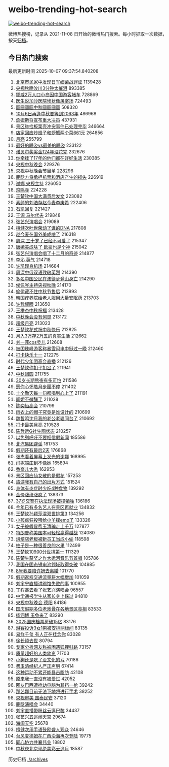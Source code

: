 # weibo-trending-hot-search

[![weibo-trending-hot-search](https://github.com/ameizi/weibo-trending-hot-search/actions/workflows/ci.yml/badge.svg)](https://github.com/ameizi/weibo-trending-hot-search/actions/workflows/ci.yml)

微博热搜榜，记录从 2021-11-08 日开始的微博热门搜索。每小时抓取一次数据，按天[归档](./archives)。

## 今日热门搜索

<!-- BEGIN --> 
最后更新时间 2025-10-07 09:37:54.840208 
1. [北京市民家中发现日军细菌战罪证](https://s.weibo.com/weibo?q=%23%E5%8C%97%E4%BA%AC%E5%B8%82%E6%B0%91%E5%AE%B6%E4%B8%AD%E5%8F%91%E7%8E%B0%E6%97%A5%E5%86%9B%E7%BB%86%E8%8F%8C%E6%88%98%E7%BD%AA%E8%AF%81%23&t=31&band_rank=1&Refer=top) 1139428
1. [央视秋晚汶川3分钟太催泪](https://s.weibo.com/weibo?q=%23%E5%A4%AE%E8%A7%86%E7%A7%8B%E6%99%9A%E6%B1%B6%E5%B7%9D3%E5%88%86%E9%92%9F%E5%A4%AA%E5%82%AC%E6%B3%AA%23&t=31&band_rank=1&Refer=top) 893385
1. [挪威2万人口小岛因中国游客堵车](https://s.weibo.com/weibo?q=%23%E6%8C%AA%E5%A8%812%E4%B8%87%E4%BA%BA%E5%8F%A3%E5%B0%8F%E5%B2%9B%E5%9B%A0%E4%B8%AD%E5%9B%BD%E6%B8%B8%E5%AE%A2%E5%A0%B5%E8%BD%A6%23&t=31&band_rank=4&Refer=top) 728869
1. [医生说加沙医院惨状像屠宰场](https://s.weibo.com/weibo?q=%23%E5%8C%BB%E7%94%9F%E8%AF%B4%E5%8A%A0%E6%B2%99%E5%8C%BB%E9%99%A2%E6%83%A8%E7%8A%B6%E5%83%8F%E5%B1%A0%E5%AE%B0%E5%9C%BA%23&t=31&band_rank=2&Refer=top) 724493
1. [圆圆圆圆中秋圆圆圆圆](https://s.weibo.com/weibo?q=%23%E5%9C%86%E5%9C%86%E5%9C%86%E5%9C%86%E4%B8%AD%E7%A7%8B%E5%9C%86%E5%9C%86%E5%9C%86%E5%9C%86%23&t=31&band_rank=3&Refer=top) 508320
1. [10月6日再逢中秋要等到2063年](https://s.weibo.com/weibo?q=%2310%E6%9C%886%E6%97%A5%E5%86%8D%E9%80%A2%E4%B8%AD%E7%A7%8B%E8%A6%81%E7%AD%89%E5%88%B02063%E5%B9%B4%23&t=31&band_rank=7&Refer=top) 486968
1. [詹姆斯将宣布重大决策](https://s.weibo.com/weibo?q=%23%E8%A9%B9%E5%A7%86%E6%96%AF%E5%B0%86%E5%AE%A3%E5%B8%83%E9%87%8D%E5%A4%A7%E5%86%B3%E7%AD%96%23&t=31&band_rank=4&Refer=top) 437931
1. [景区称捡板栗壳冲突事件已处理完毕](https://s.weibo.com/weibo?q=%23%E6%99%AF%E5%8C%BA%E7%A7%B0%E6%8D%A1%E6%9D%BF%E6%A0%97%E5%A3%B3%E5%86%B2%E7%AA%81%E4%BA%8B%E4%BB%B6%E5%B7%B2%E5%A4%84%E7%90%86%E5%AE%8C%E6%AF%95%23&t=31&band_rank=30&Refer=top) 346664
1. [店家回应炒蛏子和螃蟹两个菜661元](https://s.weibo.com/weibo?q=%23%E5%BA%97%E5%AE%B6%E5%9B%9E%E5%BA%94%E7%82%92%E8%9B%8F%E5%AD%90%E5%92%8C%E8%9E%83%E8%9F%B9%E4%B8%A4%E4%B8%AA%E8%8F%9C661%E5%85%83%23&t=31&band_rank=5&Refer=top) 264856
1. [月亮](https://s.weibo.com/weibo?q=%E6%9C%88%E4%BA%AE&t=31&band_rank=2&Refer=top) 255799
1. [最好的睡姿vs最差的睡姿](https://s.weibo.com/weibo?q=%E6%9C%80%E5%A5%BD%E7%9A%84%E7%9D%A1%E5%A7%BFvs%E6%9C%80%E5%B7%AE%E7%9A%84%E7%9D%A1%E5%A7%BF&t=31&band_rank=5&Refer=top) 233122
1. [诺贝尔奖奖金124年没花完](https://s.weibo.com/weibo?q=%23%E8%AF%BA%E8%B4%9D%E5%B0%94%E5%A5%96%E5%A5%96%E9%87%91124%E5%B9%B4%E6%B2%A1%E8%8A%B1%E5%AE%8C%23&t=31&band_rank=6&Refer=top) 232676
1. [你牵挂了17年的他们都在好好生活](https://s.weibo.com/weibo?q=%23%E4%BD%A0%E7%89%B5%E6%8C%82%E4%BA%8617%E5%B9%B4%E7%9A%84%E4%BB%96%E4%BB%AC%E9%83%BD%E5%9C%A8%E5%A5%BD%E5%A5%BD%E7%94%9F%E6%B4%BB%23&t=31&band_rank=8&Refer=top) 230385
1. [央视中秋晚会](https://s.weibo.com/weibo?q=%E5%A4%AE%E8%A7%86%E4%B8%AD%E7%A7%8B%E6%99%9A%E4%BC%9A&t=31&band_rank=9&Refer=top) 229376
1. [央视中秋晚会节目单](https://s.weibo.com/weibo?q=%E5%A4%AE%E8%A7%86%E4%B8%AD%E7%A7%8B%E6%99%9A%E4%BC%9A%E8%8A%82%E7%9B%AE%E5%8D%95&t=31&band_rank=10&Refer=top) 228296
1. [鹿晗方将承担机票和酒店产生的损失](https://s.weibo.com/weibo?q=%23%E9%B9%BF%E6%99%97%E6%96%B9%E5%B0%86%E6%89%BF%E6%8B%85%E6%9C%BA%E7%A5%A8%E5%92%8C%E9%85%92%E5%BA%97%E4%BA%A7%E7%94%9F%E7%9A%84%E6%8D%9F%E5%A4%B1%23&t=31&band_rank=11&Refer=top) 226919
1. [谢娜 央视主持](https://s.weibo.com/weibo?q=%E8%B0%A2%E5%A8%9C%20%E5%A4%AE%E8%A7%86%E4%B8%BB%E6%8C%81&t=31&band_rank=12&Refer=top) 226050
1. [鸡鸣寺](https://s.weibo.com/weibo?q=%E9%B8%A1%E9%B8%A3%E5%AF%BA&t=31&band_rank=13&Refer=top) 224228
1. [王楚钦中国大满贯后发文](https://s.weibo.com/weibo?q=%23%E7%8E%8B%E6%A5%9A%E9%92%A6%E4%B8%AD%E5%9B%BD%E5%A4%A7%E6%BB%A1%E8%B4%AF%E5%90%8E%E5%8F%91%E6%96%87%23&t=31&band_rank=14&Refer=top) 223082
1. [素颜的刘浩存赵今麦李庚希](https://s.weibo.com/weibo?q=%E7%B4%A0%E9%A2%9C%E7%9A%84%E5%88%98%E6%B5%A9%E5%AD%98%E8%B5%B5%E4%BB%8A%E9%BA%A6%E6%9D%8E%E5%BA%9A%E5%B8%8C&t=31&band_rank=15&Refer=top) 222406
1. [石凯回复](https://s.weibo.com/weibo?q=%E7%9F%B3%E5%87%AF%E5%9B%9E%E5%A4%8D&t=31&band_rank=16&Refer=top) 221427
1. [王源 马尔代夫](https://s.weibo.com/weibo?q=%E7%8E%8B%E6%BA%90%20%E9%A9%AC%E5%B0%94%E4%BB%A3%E5%A4%AB&t=31&band_rank=17&Refer=top) 219848
1. [张艺兴演唱会](https://s.weibo.com/weibo?q=%E5%BC%A0%E8%89%BA%E5%85%B4%E6%BC%94%E5%94%B1%E4%BC%9A&t=31&band_rank=18&Refer=top) 219089
1. [檀健次叶世荣动了谁的DNA](https://s.weibo.com/weibo?q=%23%E6%AA%80%E5%81%A5%E6%AC%A1%E5%8F%B6%E4%B8%96%E8%8D%A3%E5%8A%A8%E4%BA%86%E8%B0%81%E7%9A%84DNA%23&t=31&band_rank=19&Refer=top) 217808
1. [赵今麦在国外美成啥了](https://s.weibo.com/weibo?q=%E8%B5%B5%E4%BB%8A%E9%BA%A6%E5%9C%A8%E5%9B%BD%E5%A4%96%E7%BE%8E%E6%88%90%E5%95%A5%E4%BA%86&t=31&band_rank=20&Refer=top) 216318
1. [周深 三十岁了已经不可爱了](https://s.weibo.com/weibo?q=%E5%91%A8%E6%B7%B1%20%E4%B8%89%E5%8D%81%E5%B2%81%E4%BA%86%E5%B7%B2%E7%BB%8F%E4%B8%8D%E5%8F%AF%E7%88%B1%E4%BA%86&t=31&band_rank=21&Refer=top) 215347
1. [唐嫣美成啥了 欧豪也是个神](https://s.weibo.com/weibo?q=%E5%94%90%E5%AB%A3%E7%BE%8E%E6%88%90%E5%95%A5%E4%BA%86%20%E6%AC%A7%E8%B1%AA%E4%B9%9F%E6%98%AF%E4%B8%AA%E7%A5%9E&t=31&band_rank=22&Refer=top) 215042
1. [张艺兴演唱会唱了十二月的奇迹](https://s.weibo.com/weibo?q=%23%E5%BC%A0%E8%89%BA%E5%85%B4%E6%BC%94%E5%94%B1%E4%BC%9A%E5%94%B1%E4%BA%86%E5%8D%81%E4%BA%8C%E6%9C%88%E7%9A%84%E5%A5%87%E8%BF%B9%23&t=31&band_rank=23&Refer=top) 214877
1. [李沁 英气](https://s.weibo.com/weibo?q=%E6%9D%8E%E6%B2%81%20%E8%8B%B1%E6%B0%94&t=31&band_rank=24&Refer=top) 214718
1. [许凯现身机场](https://s.weibo.com/weibo?q=%E8%AE%B8%E5%87%AF%E7%8E%B0%E8%BA%AB%E6%9C%BA%E5%9C%BA&t=31&band_rank=25&Refer=top) 214684
1. [周深中俄双语致敬英烈](https://s.weibo.com/weibo?q=%23%E5%91%A8%E6%B7%B1%E4%B8%AD%E4%BF%84%E5%8F%8C%E8%AF%AD%E8%87%B4%E6%95%AC%E8%8B%B1%E7%83%88%23&t=31&band_rank=26&Refer=top) 214390
1. [多名中国公民在澳徒步登山身亡](https://s.weibo.com/weibo?q=%23%E5%A4%9A%E5%90%8D%E4%B8%AD%E5%9B%BD%E5%85%AC%E6%B0%91%E5%9C%A8%E6%BE%B3%E5%BE%92%E6%AD%A5%E7%99%BB%E5%B1%B1%E8%BA%AB%E4%BA%A1%23&t=31&band_rank=27&Refer=top) 214290
1. [侯佩岑主持央视秋晚](https://s.weibo.com/weibo?q=%23%E4%BE%AF%E4%BD%A9%E5%B2%91%E4%B8%BB%E6%8C%81%E5%A4%AE%E8%A7%86%E7%A7%8B%E6%99%9A%23&t=31&band_rank=28&Refer=top) 214170
1. [偷偷藏不住中秋节售后](https://s.weibo.com/weibo?q=%23%E5%81%B7%E5%81%B7%E8%97%8F%E4%B8%8D%E4%BD%8F%E4%B8%AD%E7%A7%8B%E8%8A%82%E5%94%AE%E5%90%8E%23&t=31&band_rank=29&Refer=top) 213993
1. [韩国疗养院给老人服用大量安眠药](https://s.weibo.com/weibo?q=%23%E9%9F%A9%E5%9B%BD%E7%96%97%E5%85%BB%E9%99%A2%E7%BB%99%E8%80%81%E4%BA%BA%E6%9C%8D%E7%94%A8%E5%A4%A7%E9%87%8F%E5%AE%89%E7%9C%A0%E8%8D%AF%23&t=31&band_rank=30&Refer=top) 213703
1. [许我耀眼](https://s.weibo.com/weibo?q=%E8%AE%B8%E6%88%91%E8%80%80%E7%9C%BC&t=31&band_rank=31&Refer=top) 213650
1. [王橹杰中秋祝福](https://s.weibo.com/weibo?q=%23%E7%8E%8B%E6%A9%B9%E6%9D%B0%E4%B8%AD%E7%A7%8B%E7%A5%9D%E7%A6%8F%23&t=31&band_rank=32&Refer=top) 213428
1. [中秋晚会没有何炅](https://s.weibo.com/weibo?q=%23%E4%B8%AD%E7%A7%8B%E6%99%9A%E4%BC%9A%E6%B2%A1%E6%9C%89%E4%BD%95%E7%82%85%23&t=31&band_rank=33&Refer=top) 213172
1. [超级月亮](https://s.weibo.com/weibo?q=%E8%B6%85%E7%BA%A7%E6%9C%88%E4%BA%AE&t=31&band_rank=34&Refer=top) 213023
1. [王楚钦花式祝中秋快乐](https://s.weibo.com/weibo?q=%E7%8E%8B%E6%A5%9A%E9%92%A6%E8%8A%B1%E5%BC%8F%E7%A5%9D%E4%B8%AD%E7%A7%8B%E5%BF%AB%E4%B9%90&t=31&band_rank=35&Refer=top) 212825
1. [月入3万存2万五的真实生活](https://s.weibo.com/weibo?q=%E6%9C%88%E5%85%A53%E4%B8%87%E5%AD%982%E4%B8%87%E4%BA%94%E7%9A%84%E7%9C%9F%E5%AE%9E%E7%94%9F%E6%B4%BB&t=31&band_rank=36&Refer=top) 212662
1. [刘一菲cos灵儿](https://s.weibo.com/weibo?q=%23%E5%88%98%E4%B8%80%E8%8F%B2cos%E7%81%B5%E5%84%BF%23&t=31&band_rank=37&Refer=top) 212608
1. [被困珠峰游客称暴雪闪电中挺过一晚](https://s.weibo.com/weibo?q=%23%E8%A2%AB%E5%9B%B0%E7%8F%A0%E5%B3%B0%E6%B8%B8%E5%AE%A2%E7%A7%B0%E6%9A%B4%E9%9B%AA%E9%97%AA%E7%94%B5%E4%B8%AD%E6%8C%BA%E8%BF%87%E4%B8%80%E6%99%9A%23&t=31&band_rank=38&Refer=top) 212460
1. [打卡快乐十一](https://s.weibo.com/weibo?q=%23%E6%89%93%E5%8D%A1%E5%BF%AB%E4%B9%90%E5%8D%81%E4%B8%80%23&t=31&band_rank=39&Refer=top) 212275
1. [时代少年团高会直播](https://s.weibo.com/weibo?q=%23%E6%97%B6%E4%BB%A3%E5%B0%91%E5%B9%B4%E5%9B%A2%E9%AB%98%E4%BC%9A%E7%9B%B4%E6%92%AD%23&t=31&band_rank=40&Refer=top) 212126
1. [王楚钦你扣子扣岔了](https://s.weibo.com/weibo?q=%23%E7%8E%8B%E6%A5%9A%E9%92%A6%E4%BD%A0%E6%89%A3%E5%AD%90%E6%89%A3%E5%B2%94%E4%BA%86%23&t=31&band_rank=41&Refer=top) 211941
1. [中秋团圆](https://s.weibo.com/weibo?q=%23%E4%B8%AD%E7%A7%8B%E5%9B%A2%E5%9C%86%23&t=31&band_rank=42&Refer=top) 211755
1. [30岁长期熬夜有多可怕](https://s.weibo.com/weibo?q=30%E5%B2%81%E9%95%BF%E6%9C%9F%E7%86%AC%E5%A4%9C%E6%9C%89%E5%A4%9A%E5%8F%AF%E6%80%95&t=31&band_rank=43&Refer=top) 211586
1. [愿你心怀皓月步履不停](https://s.weibo.com/weibo?q=%23%E6%84%BF%E4%BD%A0%E5%BF%83%E6%80%80%E7%9A%93%E6%9C%88%E6%AD%A5%E5%B1%A5%E4%B8%8D%E5%81%9C%23&t=31&band_rank=44&Refer=top) 211402
1. [十个勤天每一句都唱到心上了](https://s.weibo.com/weibo?q=%23%E5%8D%81%E4%B8%AA%E5%8B%A4%E5%A4%A9%E6%AF%8F%E4%B8%80%E5%8F%A5%E9%83%BD%E5%94%B1%E5%88%B0%E5%BF%83%E4%B8%8A%E4%BA%86%23&t=31&band_rank=45&Refer=top) 211191
1. [闫妮不微醺了](https://s.weibo.com/weibo?q=%E9%97%AB%E5%A6%AE%E4%B8%8D%E5%BE%AE%E9%86%BA%E4%BA%86&t=31&band_rank=46&Refer=top) 211028
1. [陈奕恒高会](https://s.weibo.com/weibo?q=%23%E9%99%88%E5%A5%95%E6%81%92%E9%AB%98%E4%BC%9A%23&t=31&band_rank=47&Refer=top) 210799
1. [雨衣上的帽子究竟是谁设计的](https://s.weibo.com/weibo?q=%23%E9%9B%A8%E8%A1%A3%E4%B8%8A%E7%9A%84%E5%B8%BD%E5%AD%90%E7%A9%B6%E7%AB%9F%E6%98%AF%E8%B0%81%E8%AE%BE%E8%AE%A1%E7%9A%84%23&t=31&band_rank=6&Refer=top) 210699
1. [魏哲鸣沈月我的老公老婆同台了](https://s.weibo.com/weibo?q=%E9%AD%8F%E5%93%B2%E9%B8%A3%E6%B2%88%E6%9C%88%E6%88%91%E7%9A%84%E8%80%81%E5%85%AC%E8%80%81%E5%A9%86%E5%90%8C%E5%8F%B0%E4%BA%86&t=31&band_rank=48&Refer=top) 210692
1. [打卡最美月亮](https://s.weibo.com/weibo?q=%23%E6%89%93%E5%8D%A1%E6%9C%80%E7%BE%8E%E6%9C%88%E4%BA%AE%23&t=31&band_rank=49&Refer=top) 210528
1. [陈哲远G社生图状态](https://s.weibo.com/weibo?q=%E9%99%88%E5%93%B2%E8%BF%9CG%E7%A4%BE%E7%94%9F%E5%9B%BE%E7%8A%B6%E6%80%81&t=31&band_rank=50&Refer=top) 210257
1. [以色列呼吁不要相信假新闻](https://s.weibo.com/weibo?q=%23%E4%BB%A5%E8%89%B2%E5%88%97%E5%91%BC%E5%90%81%E4%B8%8D%E8%A6%81%E7%9B%B8%E4%BF%A1%E5%81%87%E6%96%B0%E9%97%BB%23&t=31&band_rank=31&Refer=top) 185586
1. [北汽集团辟谣](https://s.weibo.com/weibo?q=%23%E5%8C%97%E6%B1%BD%E9%9B%86%E5%9B%A2%E8%BE%9F%E8%B0%A3%23&t=31&band_rank=9&Refer=top) 181753
1. [假期还有最后2天](https://s.weibo.com/weibo?q=%23%E5%81%87%E6%9C%9F%E8%BF%98%E6%9C%89%E6%9C%80%E5%90%8E2%E5%A4%A9%23&t=31&band_rank=10&Refer=top) 176868
1. [张杰看着屏幕上发光的谢娜](https://s.weibo.com/weibo?q=%23%E5%BC%A0%E6%9D%B0%E7%9C%8B%E7%9D%80%E5%B1%8F%E5%B9%95%E4%B8%8A%E5%8F%91%E5%85%89%E7%9A%84%E8%B0%A2%E5%A8%9C%23&t=31&band_rank=13&Refer=top) 168995
1. [闫妮端庄到不像她](https://s.weibo.com/weibo?q=%23%E9%97%AB%E5%A6%AE%E7%AB%AF%E5%BA%84%E5%88%B0%E4%B8%8D%E5%83%8F%E5%A5%B9%23&t=31&band_rank=31&Refer=top) 165894
1. [香奈儿大秀](https://s.weibo.com/weibo?q=%E9%A6%99%E5%A5%88%E5%84%BF%E5%A4%A7%E7%A7%80&t=31&band_rank=15&Refer=top) 162953
1. [景区回应仙女散的是假花](https://s.weibo.com/weibo?q=%23%E6%99%AF%E5%8C%BA%E5%9B%9E%E5%BA%94%E4%BB%99%E5%A5%B3%E6%95%A3%E7%9A%84%E6%98%AF%E5%81%87%E8%8A%B1%23&t=31&band_rank=16&Refer=top) 157253
1. [旅游我有自己的出片方式](https://s.weibo.com/weibo?q=%E6%97%85%E6%B8%B8%E6%88%91%E6%9C%89%E8%87%AA%E5%B7%B1%E7%9A%84%E5%87%BA%E7%89%87%E6%96%B9%E5%BC%8F&t=31&band_rank=19&Refer=top) 151524
1. [身体有炎症时少吃4种食物](https://s.weibo.com/weibo?q=%23%E8%BA%AB%E4%BD%93%E6%9C%89%E7%82%8E%E7%97%87%E6%97%B6%E5%B0%91%E5%90%834%E7%A7%8D%E9%A3%9F%E7%89%A9%23&t=31&band_rank=21&Refer=top) 139292
1. [金价涨涨涨疯了](https://s.weibo.com/weibo?q=%23%E9%87%91%E4%BB%B7%E6%B6%A8%E6%B6%A8%E6%B6%A8%E7%96%AF%E4%BA%86%23&t=31&band_rank=22&Refer=top) 138373
1. [37岁交警在执法现场被撞牺牲](https://s.weibo.com/weibo?q=%2337%E5%B2%81%E4%BA%A4%E8%AD%A6%E5%9C%A8%E6%89%A7%E6%B3%95%E7%8E%B0%E5%9C%BA%E8%A2%AB%E6%92%9E%E7%89%BA%E7%89%B2%23&t=31&band_rank=23&Refer=top) 136186
1. [今年已有多名艺人在景区再就业](https://s.weibo.com/weibo?q=%23%E4%BB%8A%E5%B9%B4%E5%B7%B2%E6%9C%89%E5%A4%9A%E5%90%8D%E8%89%BA%E4%BA%BA%E5%9C%A8%E6%99%AF%E5%8C%BA%E5%86%8D%E5%B0%B1%E4%B8%9A%23&t=31&band_rank=24&Refer=top) 134832
1. [王楚钦孙颖莎混双世排第3](https://s.weibo.com/weibo?q=%23%E7%8E%8B%E6%A5%9A%E9%92%A6%E5%AD%99%E9%A2%96%E8%8E%8E%E6%B7%B7%E5%8F%8C%E4%B8%96%E6%8E%92%E7%AC%AC3%23&t=31&band_rank=25&Refer=top) 134256
1. [小孩疯狂投喂给小羊撑emo了](https://s.weibo.com/weibo?q=%23%E5%B0%8F%E5%AD%A9%E7%96%AF%E7%8B%82%E6%8A%95%E5%96%82%E7%BB%99%E5%B0%8F%E7%BE%8A%E6%92%91emo%E4%BA%86%23&t=31&band_rank=26&Refer=top) 133326
1. [女子被假冒费玉清骗走上千万](https://s.weibo.com/weibo?q=%23%E5%A5%B3%E5%AD%90%E8%A2%AB%E5%81%87%E5%86%92%E8%B4%B9%E7%8E%89%E6%B8%85%E9%AA%97%E8%B5%B0%E4%B8%8A%E5%8D%83%E4%B8%87%23&t=31&band_rank=24&Refer=top) 127877
1. [特朗普称美国本可轻松赢得越战](https://s.weibo.com/weibo?q=%23%E7%89%B9%E6%9C%97%E6%99%AE%E7%A7%B0%E7%BE%8E%E5%9B%BD%E6%9C%AC%E5%8F%AF%E8%BD%BB%E6%9D%BE%E8%B5%A2%E5%BE%97%E8%B6%8A%E6%88%98%23&t=31&band_rank=36&Refer=top) 124080
1. [烘焙店老板被新员工当成小偷](https://s.weibo.com/weibo?q=%E7%83%98%E7%84%99%E5%BA%97%E8%80%81%E6%9D%BF%E8%A2%AB%E6%96%B0%E5%91%98%E5%B7%A5%E5%BD%93%E6%88%90%E5%B0%8F%E5%81%B7&t=31&band_rank=28&Refer=top) 118598
1. [柚子是一种很善良的水果](https://s.weibo.com/weibo?q=%23%E6%9F%9A%E5%AD%90%E6%98%AF%E4%B8%80%E7%A7%8D%E5%BE%88%E5%96%84%E8%89%AF%E7%9A%84%E6%B0%B4%E6%9E%9C%23&t=31&band_rank=29&Refer=top) 112499
1. [王楚钦10900分世排第一](https://s.weibo.com/weibo?q=%23%E7%8E%8B%E6%A5%9A%E9%92%A610900%E5%88%86%E4%B8%96%E6%8E%92%E7%AC%AC%E4%B8%80%23&t=31&band_rank=30&Refer=top) 111329
1. [陈楚生获奖之作大运河音乐节首唱](https://s.weibo.com/weibo?q=%23%E9%99%88%E6%A5%9A%E7%94%9F%E8%8E%B7%E5%A5%96%E4%B9%8B%E4%BD%9C%E5%A4%A7%E8%BF%90%E6%B2%B3%E9%9F%B3%E4%B9%90%E8%8A%82%E9%A6%96%E5%94%B1%23&t=31&band_rank=25&Refer=top) 105786
1. [我国在固态锂电池领域取得突破](https://s.weibo.com/weibo?q=%23%E6%88%91%E5%9B%BD%E5%9C%A8%E5%9B%BA%E6%80%81%E9%94%82%E7%94%B5%E6%B1%A0%E9%A2%86%E5%9F%9F%E5%8F%96%E5%BE%97%E7%AA%81%E7%A0%B4%23&t=31&band_rank=31&Refer=top) 104885
1. [8号我要陪许妍去离婚](https://s.weibo.com/weibo?q=8%E5%8F%B7%E6%88%91%E8%A6%81%E9%99%AA%E8%AE%B8%E5%A6%8D%E5%8E%BB%E7%A6%BB%E5%A9%9A&t=31&band_rank=32&Refer=top) 101770
1. [假期返程交通流量将大幅增加](https://s.weibo.com/weibo?q=%23%E5%81%87%E6%9C%9F%E8%BF%94%E7%A8%8B%E4%BA%A4%E9%80%9A%E6%B5%81%E9%87%8F%E5%B0%86%E5%A4%A7%E5%B9%85%E5%A2%9E%E5%8A%A0%23&t=31&band_rank=33&Refer=top) 101059
1. [刘宇宁直播讲踢馆失败的事](https://s.weibo.com/weibo?q=%E5%88%98%E5%AE%87%E5%AE%81%E7%9B%B4%E6%92%AD%E8%AE%B2%E8%B8%A2%E9%A6%86%E5%A4%B1%E8%B4%A5%E7%9A%84%E4%BA%8B&t=31&band_rank=34&Refer=top) 100955
1. [丁程鑫去看了张艺兴演唱会](https://s.weibo.com/weibo?q=%23%E4%B8%81%E7%A8%8B%E9%91%AB%E5%8E%BB%E7%9C%8B%E4%BA%86%E5%BC%A0%E8%89%BA%E5%85%B4%E6%BC%94%E5%94%B1%E4%BC%9A%23&t=31&band_rank=35&Refer=top) 96557
1. [中学通报学生从家长身上踩过](https://s.weibo.com/weibo?q=%23%E4%B8%AD%E5%AD%A6%E9%80%9A%E6%8A%A5%E5%AD%A6%E7%94%9F%E4%BB%8E%E5%AE%B6%E9%95%BF%E8%BA%AB%E4%B8%8A%E8%B8%A9%E8%BF%87%23&t=31&band_rank=37&Refer=top) 94810
1. [央视中秋晚会 德阳](https://s.weibo.com/weibo?q=%E5%A4%AE%E8%A7%86%E4%B8%AD%E7%A7%8B%E6%99%9A%E4%BC%9A%20%E5%BE%B7%E9%98%B3&t=31&band_rank=35&Refer=top) 84186
1. [国庆假期多位老戏骨在各地景区亮相](https://s.weibo.com/weibo?q=%23%E5%9B%BD%E5%BA%86%E5%81%87%E6%9C%9F%E5%A4%9A%E4%BD%8D%E8%80%81%E6%88%8F%E9%AA%A8%E5%9C%A8%E5%90%84%E5%9C%B0%E6%99%AF%E5%8C%BA%E4%BA%AE%E7%9B%B8%23&t=31&band_rank=41&Refer=top) 83533
1. [杨涵博 玉兔来了](https://s.weibo.com/weibo?q=%E6%9D%A8%E6%B6%B5%E5%8D%9A%20%E7%8E%89%E5%85%94%E6%9D%A5%E4%BA%86&t=31&band_rank=39&Refer=top) 83290
1. [2025国庆档票房破15亿](https://s.weibo.com/weibo?q=%232025%E5%9B%BD%E5%BA%86%E6%A1%A3%E7%A5%A8%E6%88%BF%E7%A0%B415%E4%BA%BF%23&t=31&band_rank=42&Refer=top) 83176
1. [游客投诉3女1男被安排两标间](https://s.weibo.com/weibo?q=%23%E6%B8%B8%E5%AE%A2%E6%8A%95%E8%AF%893%E5%A5%B31%E7%94%B7%E8%A2%AB%E5%AE%89%E6%8E%92%E4%B8%A4%E6%A0%87%E9%97%B4%23&t=31&band_rank=43&Refer=top) 83135
1. [易烊千玺 有人正在挂念你](https://s.weibo.com/weibo?q=%E6%98%93%E7%83%8A%E5%8D%83%E7%8E%BA%20%E6%9C%89%E4%BA%BA%E6%AD%A3%E5%9C%A8%E6%8C%82%E5%BF%B5%E4%BD%A0&t=31&band_rank=47&Refer=top) 83028
1. [徐长锁去世](https://s.weibo.com/weibo?q=%23%E5%BE%90%E9%95%BF%E9%94%81%E5%8E%BB%E4%B8%96%23&t=31&band_rank=44&Refer=top) 80794
1. [专家分析网友称被困遇狐狸引路](https://s.weibo.com/weibo?q=%23%E4%B8%93%E5%AE%B6%E5%88%86%E6%9E%90%E7%BD%91%E5%8F%8B%E7%A7%B0%E8%A2%AB%E5%9B%B0%E9%81%87%E7%8B%90%E7%8B%B8%E5%BC%95%E8%B7%AF%23&t=31&band_rank=46&Refer=top) 73157
1. [质量超好的人类幼崽](https://s.weibo.com/weibo?q=%E8%B4%A8%E9%87%8F%E8%B6%85%E5%A5%BD%E7%9A%84%E4%BA%BA%E7%B1%BB%E5%B9%BC%E5%B4%BD&t=31&band_rank=48&Refer=top) 71703
1. [小狗还是吃了没文化的亏](https://s.weibo.com/weibo?q=%E5%B0%8F%E7%8B%97%E8%BF%98%E6%98%AF%E5%90%83%E4%BA%86%E6%B2%A1%E6%96%87%E5%8C%96%E7%9A%84%E4%BA%8F&t=31&band_rank=49&Refer=top) 70186
1. [费玉清经纪人严正声明](https://s.weibo.com/weibo?q=%23%E8%B4%B9%E7%8E%89%E6%B8%85%E7%BB%8F%E7%BA%AA%E4%BA%BA%E4%B8%A5%E6%AD%A3%E5%A3%B0%E6%98%8E%23&t=31&band_rank=21&Refer=top) 67414
1. [这种运动不累还能暴击脂肪](https://s.weibo.com/weibo?q=%23%E8%BF%99%E7%A7%8D%E8%BF%90%E5%8A%A8%E4%B8%8D%E7%B4%AF%E8%BF%98%E8%83%BD%E6%9A%B4%E5%87%BB%E8%84%82%E8%82%AA%23&t=31&band_rank=32&Refer=top) 42108
1. [原来我一直没有被爱过](https://s.weibo.com/weibo?q=%E5%8E%9F%E6%9D%A5%E6%88%91%E4%B8%80%E7%9B%B4%E6%B2%A1%E6%9C%89%E8%A2%AB%E7%88%B1%E8%BF%87&t=31&band_rank=33&Refer=top) 42052
1. [网友巴西遭抢劫电脑为其挡一枪](https://s.weibo.com/weibo?q=%23%E7%BD%91%E5%8F%8B%E5%B7%B4%E8%A5%BF%E9%81%AD%E6%8A%A2%E5%8A%AB%E7%94%B5%E8%84%91%E4%B8%BA%E5%85%B6%E6%8C%A1%E4%B8%80%E6%9E%AA%23&t=31&band_rank=49&Refer=top) 39242
1. [那艺娜目前无法下地将进行手术](https://s.weibo.com/weibo?q=%23%E9%82%A3%E8%89%BA%E5%A8%9C%E7%9B%AE%E5%89%8D%E6%97%A0%E6%B3%95%E4%B8%8B%E5%9C%B0%E5%B0%86%E8%BF%9B%E8%A1%8C%E6%89%8B%E6%9C%AF%23&t=31&band_rank=47&Refer=top) 38252
1. [央视审美 国泰民安](https://s.weibo.com/weibo?q=%E5%A4%AE%E8%A7%86%E5%AE%A1%E7%BE%8E%20%E5%9B%BD%E6%B3%B0%E6%B0%91%E5%AE%89&t=31&band_rank=48&Refer=top) 37120
1. [鹿晗演唱会](https://s.weibo.com/weibo?q=%E9%B9%BF%E6%99%97%E6%BC%94%E5%94%B1%E4%BC%9A&t=31&band_rank=41&Refer=top) 34440
1. [刘宇直播带粉丝云逛巴黎](https://s.weibo.com/weibo?q=%E5%88%98%E5%AE%87%E7%9B%B4%E6%92%AD%E5%B8%A6%E7%B2%89%E4%B8%9D%E4%BA%91%E9%80%9B%E5%B7%B4%E9%BB%8E&t=31&band_rank=50&Refer=top) 34437
1. [张艺兴五巡闹天宫](https://s.weibo.com/weibo?q=%23%E5%BC%A0%E8%89%BA%E5%85%B4%E4%BA%94%E5%B7%A1%E9%97%B9%E5%A4%A9%E5%AE%AB%23&t=31&band_rank=28&Refer=top) 29674
1. [海阔天空](https://s.weibo.com/weibo?q=%E6%B5%B7%E9%98%94%E5%A4%A9%E7%A9%BA&t=31&band_rank=18&Refer=top) 25678
1. [檀健次用手语鼓励聋人观众](https://s.weibo.com/weibo?q=%E6%AA%80%E5%81%A5%E6%AC%A1%E7%94%A8%E6%89%8B%E8%AF%AD%E9%BC%93%E5%8A%B1%E8%81%8B%E4%BA%BA%E8%A7%82%E4%BC%97&t=31&band_rank=40&Refer=top) 24646
1. [台风麦德姆在广西沿海再次登陆](https://s.weibo.com/weibo?q=%23%E5%8F%B0%E9%A3%8E%E9%BA%A6%E5%BE%B7%E5%A7%86%E5%9C%A8%E5%B9%BF%E8%A5%BF%E6%B2%BF%E6%B5%B7%E5%86%8D%E6%AC%A1%E7%99%BB%E9%99%86%23&t=31&band_rank=39&Refer=top) 19775
1. [同心协力共襄伟业](https://s.weibo.com/weibo?q=%23%E5%90%8C%E5%BF%83%E5%8D%8F%E5%8A%9B%E5%85%B1%E8%A5%84%E4%BC%9F%E4%B8%9A%23&t=31&band_rank=50&Refer=top) 18802
1. [中秋夜北京现绝美彩云追月](https://s.weibo.com/weibo?q=%23%E4%B8%AD%E7%A7%8B%E5%A4%9C%E5%8C%97%E4%BA%AC%E7%8E%B0%E7%BB%9D%E7%BE%8E%E5%BD%A9%E4%BA%91%E8%BF%BD%E6%9C%88%23&t=31&band_rank=50&Refer=top) 18587
<!-- END -->

历史归档 [./archives](./archives)

